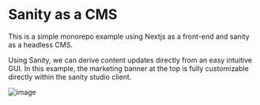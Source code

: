# Sanity as a CMS

This is a simple monorepo example using Nextjs as a front-end and sanity as a headless CMS.

Using Sanity, we can derive content updates directly from an easy intuitive GUI. In this example, the marketing banner at the top is fully customizable directly within the sanity studio client.

![image](https://user-images.githubusercontent.com/26093912/183812832-61d20ab5-af25-4704-a6ef-493b9a357e79.png)
